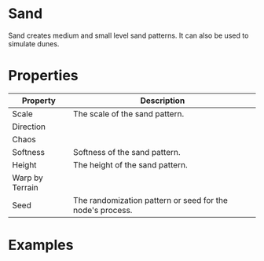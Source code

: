 # Sand



Sand creates medium and small level sand patterns. It can also be used to simulate dunes.



# Properties


| Property | Description| 
| -------- | -----------|
| Scale | The scale of the sand pattern. |
| Direction |  |
| Chaos |  |
| Softness | Softness of the sand pattern. |
| Height | The height of the sand pattern. |
| Warp by Terrain |  |
| Seed | The randomization pattern or seed for the node's process. |




# Examples
